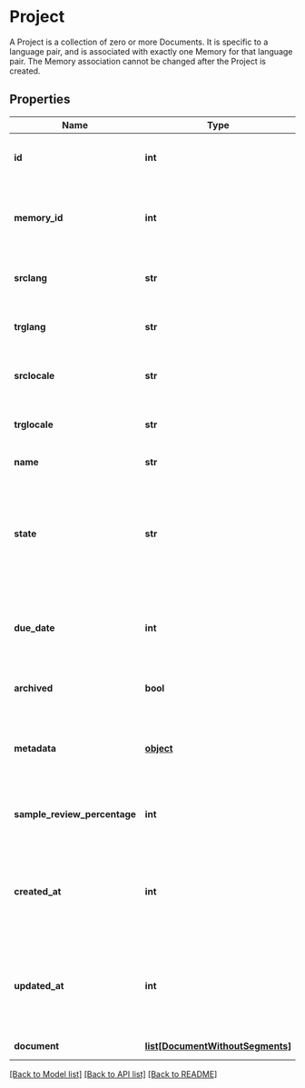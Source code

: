 # Project

A Project is a collection of zero or more Documents. It is specific to a language pair, and is associated with exactly one Memory for that language pair. The Memory association cannot be changed after the Project is created. 
## Properties
Name | Type | Description | Notes
------------ | ------------- | ------------- | -------------
**id** | **int** | A unique number identifying the Project. | [optional] 
**memory_id** | **int** | A unique number identifying the associated Memory. | [optional] 
**srclang** | **str** | An ISO 639-1 language identifier. | [optional] 
**trglang** | **str** | An ISO 639-1 language identifier. | [optional] 
**srclocale** | **str** | A locale identifier, supported for srclang. | [optional] 
**trglocale** | **str** | A locale identifier, supported for trglang. | [optional] 
**name** | **str** | A name for the project. | [optional] 
**state** | **str** | The project&#39;s state. The possible states are &#39;backlog&#39;, &#39;inProgress&#39;, &#39;inReview&#39;, &#39;inQA&#39;, and &#39;done&#39; | [optional] 
**due_date** | **int** | The due date. Measured in seconds since the Unix epoch. | [optional] 
**archived** | **bool** | The archived state of the Project. | [optional] 
**metadata** | [**object**](.md) | A JSON object for storing various project metadata. | [optional] 
**sample_review_percentage** | **int** | The project&#39;s sample review percentage. | [optional] 
**created_at** | **int** | Time at which the object was created. Measured in seconds since the Unix epoch. | [optional] 
**updated_at** | **int** | Time at which the object was created. Measured in seconds since the Unix epoch. | [optional] 
**document** | [**list[DocumentWithoutSegments]**](DocumentWithoutSegments.md) | A list of Documents. | [optional] 

[[Back to Model list]](../README.md#documentation-for-models) [[Back to API list]](../README.md#documentation-for-api-endpoints) [[Back to README]](../README.md)


